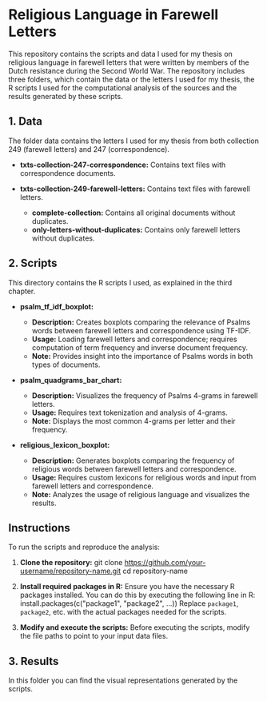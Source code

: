 # Religious Language in Farewell Letters

This repository contains the scripts and data I used for my thesis on religious language in farewell letters that were written by members of the Dutch resistance during the Second World War. The repository includes three folders, which contain the data or the letters I used for my thesis, the R scripts I used for the computational analysis of the sources and the results generated by these scripts. 

## 1. Data

The folder data contains the letters I used for my thesis from both collection 249 (farewell letters) and 247 (correspondence).

- **txts-collection-247-correspondence:**
  Contains text files with correspondence documents.

- **txts-collection-249-farewell-letters:**
  Contains text files with farewell letters.
  - **complete-collection:**
    Contains all original documents without duplicates.
  - **only-letters-without-duplicates:**
    Contains only farewell letters without duplicates.

## 2. Scripts

This directory contains the R scripts I used, as explained in the third chapter.

- **psalm_tf_idf_boxplot:**
  - **Description:** Creates boxplots comparing the relevance of Psalms words between farewell letters and correspondence using TF-IDF.
  - **Usage:** Loading farewell letters and correspondence; requires computation of term frequency and inverse document frequency.
  - **Note:** Provides insight into the importance of Psalms words in both types of documents.

- **psalm_quadgrams_bar_chart:**
  - **Description:** Visualizes the frequency of Psalms 4-grams in farewell letters.
  - **Usage:** Requires text tokenization and analysis of 4-grams.
  - **Note:** Displays the most common 4-grams per letter and their frequency.

- **religious_lexicon_boxplot:**
  - **Description:** Generates boxplots comparing the frequency of religious words between farewell letters and correspondence.
  - **Usage:** Requires custom lexicons for religious words and input from farewell letters and correspondence.
  - **Note:** Analyzes the usage of religious language and visualizes the results.

## Instructions

To run the scripts and reproduce the analysis:

1. **Clone the repository:**
git clone https://github.com/your-username/repository-name.git
cd repository-name

2. **Install required packages in R:**
Ensure you have the necessary R packages installed. You can do this by executing the following line in R:
install.packages(c("package1", "package2", ...))
Replace `package1`, `package2`, etc. with the actual packages needed for the scripts.

3. **Modify and execute the scripts:**
Before executing the scripts, modify the file paths to point to your input data files.

## 3. Results

In this folder you can find the visual representations generated by the scripts.
